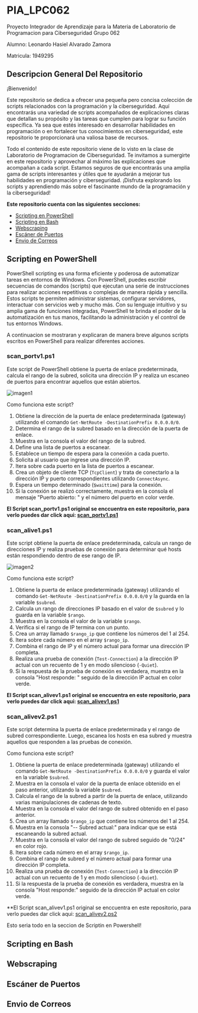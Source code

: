 # PIA_LPC062
Proyecto Integrador de Aprendizaje para la Materia de Laboratorio de Programacion para Ciberseguridad Grupo 062
 
Alumno: Leonardo Hasiel Alvarado Zamora

Matricula: 1949295

## Descripcion General Del Repositorio
¡Bienvenido! 

Este repositorio se dedica a ofrecer una pequeña pero concisa colección de scripts relacionados con la programación y la ciberseguridad. Aquí encontrarás una variedad de scripts acompañados de explicaciones claras que detallan su propósito y las tareas que cumplen para lograr su función específica.
Ya sea que estés interesado en desarrollar habilidades en programación o en fortalecer tus conocimientos en ciberseguridad, este repositorio te proporcionará una valiosa base de recursos.

Todo el contenido de este repositorio viene de lo visto en la clase de Laboratorio de Programacion de Ciberseguridad.
Te invitamos a sumergirte en este repositorio y aprovechar al máximo las explicaciones que acompañan a cada script. Estamos seguros de que encontrarás una amplia gama de scripts interesantes y útiles que te ayudarán a mejorar tus habilidades en programación y ciberseguridad.
¡Disfruta explorando los scripts y aprendiendo más sobre el fascinante mundo de la programación y la ciberseguridad!

**Este repositorio cuenta con las siguientes secciones:**
- [Scripting en PowerShell](#Scripting-en-PowerShell)
- [Scripting en Bash](#Scripting-en-Bash)
- [Webscraping](Webscraping)
- [Escáner de Puertos](#Escáner-de-Puertos)
- [Envio de Correos](#Envio-de-Correos)

## Scripting en PowerShell
PowerShell scripting es una forma eficiente y poderosa de automatizar tareas en entornos de Windows. Con PowerShell, puedes escribir secuencias de comandos (scripts) que ejecutan una serie de instrucciones para realizar acciones repetitivas o complejas de manera rápida y sencilla. Estos scripts te permiten administrar sistemas, configurar servidores, interactuar con servicios web y mucho más. Con su lenguaje intuitivo y su amplia gama de funciones integradas, PowerShell te brinda el poder de la automatización en tus manos, facilitando la administración y el control de tus entornos Windows.

A continuacion se mostraran y explicaran de manera breve algunos scripts escritos en PowerShell para realizar diferentes acciones.
### scan_portv1.ps1
Este script de PowerShell obtiene la puerta de enlace predeterminada, calcula el rango de la subred, solicita una dirección IP y realiza un escaneo de puertos para encontrar aquellos que están abiertos.

![imagen1](https://github.com/Lion12xD/PIA_LPC062/assets/103289468/fa376550-2e4d-49c0-b11d-283e7a5f72b9)

Como funciona este script?

1. Obtiene la dirección de la puerta de enlace predeterminada (gateway) utilizando el comando `Get-NetRoute -DestinationPrefix 0.0.0.0/0`.
2. Determina el rango de la subred basado en la dirección de la puerta de enlace.
3. Muestra en la consola el valor del rango de la subred.
4. Define una lista de puertos a escanear.
5. Establece un tiempo de espera para la conexión a cada puerto.
6. Solicita al usuario que ingrese una dirección IP.
7. Itera sobre cada puerto en la lista de puertos a escanear.
8. Crea un objeto de cliente TCP (`TcpClient`) y trata de conectarlo a la dirección IP y puerto correspondientes utilizando `ConnectAsync`.
9. Espera un tiempo determinado (`$waittime`) para la conexión.
10. Si la conexión se realizó correctamente, muestra en la consola el mensaje "Puerto abierto: " y el número del puerto en color verde.

**El Script scan_portv1.ps1 original se enccuentra en este repositorio, para verlo puedes dar click aqui: [scan_portv1.ps1](./Scripting%20en%20Powershell/scan_portv1.ps1)**


### scan_alive1.ps1
Este script obtiene la puerta de enlace predeterminada, calcula un rango de direcciones IP y realiza pruebas de conexión para determinar qué hosts están respondiendo dentro de ese rango de IP.

![imagen2](https://github.com/Lion12xD/PIA_LPC062/assets/103289468/45f02320-cf2f-4568-9230-795a87377e31)

Como funciona este script?

1. Obtiene la puerta de enlace predeterminada (gateway) utilizando el comando `Get-NetRoute -DestinationPrefix 0.0.0.0/0` y la guarda en la variable `$subred`.
2. Calcula un rango de direcciones IP basado en el valor de `$subred` y lo guarda en la variable `$rango`.
3. Muestra en la consola el valor de la variable `$rango`.
4. Verifica si el rango de IP termina con un punto.
5. Crea un array llamado `$rango_ip` que contiene los números del 1 al 254.
6. Itera sobre cada número en el array `$rango_ip`.
7. Combina el rango de IP y el número actual para formar una dirección IP completa.
8. Realiza una prueba de conexión (`Test-Connection`) a la dirección IP actual con un recuento de 1 y en modo silencioso (`-Quiet`).
9. Si la respuesta de la prueba de conexión es verdadera, muestra en la consola "Host responde: " seguido de la dirección IP actual en color verde.

**El Script scan_alivev1.ps1 original se enccuentra en este repositorio, para verlo puedes dar click aqui: [scan_alivev1,ps1](./Scripting%20en%20Powershell/scan_alivev1.ps1)**


### scan_alivev2.ps1
Este script determina la puerta de enlace predeterminada y el rango de subred correspondiente. Luego, escanea los hosts en esa subred y muestra aquellos que responden a las pruebas de conexión.

Como funciona este script?

1. Obtiene la puerta de enlace predeterminada (gateway) utilizando el comando `Get-NetRoute -DestinationPrefix 0.0.0.0/0` y guarda el valor en la variable `$subred`.
2. Muestra en la consola el valor de la puerta de enlace obtenido en el paso anterior, utilizando la variable `$subred`.
3. Calcula el rango de la subred a partir de la puerta de enlace, utilizando varias manipulaciones de cadenas de texto.
4. Muestra en la consola el valor del rango de subred obtenido en el paso anterior.
5. Crea un array llamado `$rango_ip` que contiene los números del 1 al 254.
6. Muestra en la consola "-- Subred actual:" para indicar que se está escaneando la subred actual.
7. Muestra en la consola el valor del rango de subred seguido de "0/24" en color rojo.
8. Itera sobre cada número en el array `$rango_ip`.
9. Combina el rango de subred y el número actual para formar una dirección IP completa.
10. Realiza una prueba de conexión (`Test-Connection`) a la dirección IP actual con un recuento de 1 y en modo silencioso (`-Quiet`).
11. Si la respuesta de la prueba de conexión es verdadera, muestra en la consola "Host responde:" seguido de la dirección IP actual en color verde.

**El Script scan_alivev1.ps1 original se enccuentra en este repositorio, para verlo puedes dar click aqui: [scan_alivev2.ps2](./Scripting%20en%20Powershell/scan_alivev2.ps1)

Esto seria todo en la seccion de Scriptin en Powershell!

## Scripting en Bash

## Webscraping

## Escáner de Puertos

## Envio de Correos

